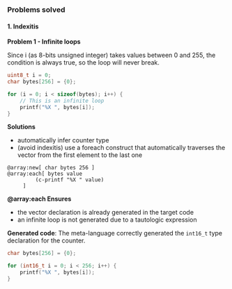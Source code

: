 ### Problems solved

#### 1. Indexitis

**Problem 1 - Infinite loops**

Since i (as 8-bits unsigned integer) takes values between 0 and 255, the condition is always true, so the loop will never break.

```cpp
uint8_t i = 0;
char bytes[256] = {0};

for (i = 0; i < sizeof(bytes); i++) {
    // This is an infinite loop
    printf("%X ", bytes[i]);
}
```

**Solutions**

* automatically infer counter type
* (avoid indexitis) use a foreach construct that automatically traverses the vector from the first element to the last one

```racket
@array:new[ char bytes 256 ]
@array:each[ bytes value
         (c-printf "%X " value)
     ]
```

**@array:each Ensures**

* the vector declaration is already generated in the target code
* an infinite loop is not generated due to a tautologic expression

**Generated code**: The meta-language correctly generated the `int16_t` type declaration for the counter.

```cpp
char bytes[256] = {0};

for (int16_t i = 0; i < 256; i++) {
    printf("%X ", bytes[i]);
}
```
